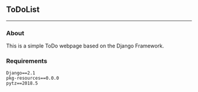 ## ToDoList
***
### About

This is a simple ToDo webpage based on the Django Framework.

### Requirements

```
Django==2.1
pkg-resources==0.0.0
pytz==2018.5
```
